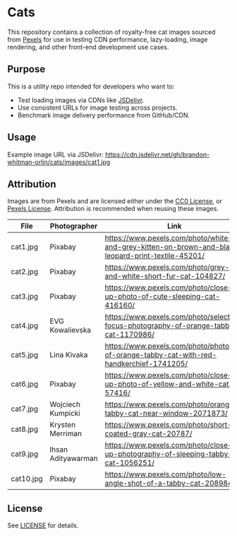 # Cats

This repository contains a collection of royalty-free cat images sourced from [Pexels](https://pexels.com) for use in testing CDN performance, lazy-loading, image rendering, and other front-end development use cases.

## Purpose

This is a utility repo intended for developers who want to:

- Test loading images via CDNs like [JSDelivr](https://www.jsdelivr.com/).
- Use consistent URLs for image testing across projects.
- Benchmark image delivery performance from GitHub/CDN.

## Usage

Example image URL via JSDelivr:
https://cdn.jsdelivr.net/gh/brandon-whitman-orlin/cats/images/cat1.jpg

## Attribution

Images are from Pexels and are licensed either under the [CC0 License](https://creativecommons.org/public-domain/cc0/), or [Pexels License](https://www.pexels.com/license/). Attribution is recommended when reusing these images.

| File      | Photographer       | Link                                                                                               | License        |
| --------- | ------------------ | -------------------------------------------------------------------------------------------------- | -------------- |
| cat1.jpg  | Pixabay            | https://www.pexels.com/photo/white-and-grey-kitten-on-brown-and-black-leopard-print-textile-45201/ | CC0 License    |
| cat2.jpg  | Pixabay            | https://www.pexels.com/photo/grey-and-white-short-fur-cat-104827/                                  | CC0 License    |
| cat3.jpg  | Pixabay            | https://www.pexels.com/photo/close-up-photo-of-cute-sleeping-cat-416160/                           | CC0 License    |
| cat4.jpg  | EVG Kowalievska    | https://www.pexels.com/photo/selective-focus-photography-of-orange-tabby-cat-1170986/              | Pexels License |
| cat5.jpg  | Lina Kivaka        | https://www.pexels.com/photo/photo-of-orange-tabby-cat-with-red-handkerchief-1741205/              | Pexels License |
| cat6.jpg  | Pixabay            | https://www.pexels.com/photo/close-up-photo-of-yellow-and-white-cat-57416/                         | CC0 License    |
| cat7.jpg  | Wojciech Kumpicki  | https://www.pexels.com/photo/orange-tabby-cat-near-window-2071873/                                 | Pexels License |
| cat8.jpg  | Krysten Merriman   | https://www.pexels.com/photo/short-coated-gray-cat-20787/                                          | Pexels License |
| cat9.jpg  | Ihsan Adityawarman | https://www.pexels.com/photo/close-up-photography-of-sleeping-tabby-cat-1056251/                   | Pexels License |
| cat10.jpg | Pixabay            | https://www.pexels.com/photo/low-angle-shot-of-a-tabby-cat-208984/                                 | CC0 License    |

## License

See [LICENSE](./LICENSE) for details.
